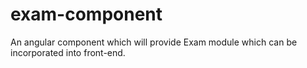 # exam-component
An angular component which will provide Exam module which can be incorporated into front-end.
